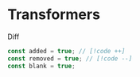 # Transformers

Diff

```js
const added = true; // [!code ++]
const removed = true; // [!code --]
const blank = true;
```
